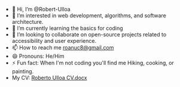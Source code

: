 - 👋 Hi, I’m @Robert-Ulloa
- 👀 I’m interested in web development, algorithms, and software architecture.
- 🌱 I’m currently learning the basics for coding
- 💞️ I’m looking to collaborate on open-source projects related to accessibility and user experience.
- 📫 How to reach me roanuc8@gmail.com
- 😄 Pronouns: He/Him
- ⚡ Fun fact: When I'm not coding you'll find me Hiking, cooking, or painting.
- My CV: [Roberto Ulloa CV.docx](https://github.com/user-attachments/files/16060933/Roberto.Ulloa.CV.docx)


<!---
Robert-Ulloa/Robert-Ulloa is a ✨ special ✨ repository because its `README.md` (this file) appears on your GitHub profile.
You can click the Preview link to take a look at your changes.
--->
